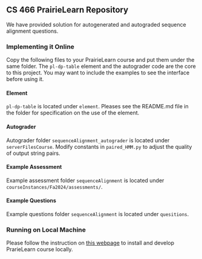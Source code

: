 ## CS 466 PrairieLearn Repository

We have provided solution for autogenerated and autograded sequence alignment questions. 

### Implementing it Online

Copy the following files to your PrairieLearn course and put them under the same folder. The `pl-dp-table` element and the autograder code are the core to this project. You may want to include the examples to see the interface before using it.

#### Element

`pl-dp-table` is located under `element`. Pleases see the README.md file in the folder for specification on the use of the element.

#### Autograder

Autograder folder `sequenceAlignment_autograder` is located under `serverFilesCourse`. Modify constants in `paired_HMM.py` to adjust the quality of output string pairs.

#### Example Assessment

Example assessment folder `sequenceAlignment` is located under `courseInstances/Fa2024/assessments/`.

#### Example Questions

Example questions folder `sequenceAlignment` is located under `quesitions`.

### Running on Local Machine

Please follow the instruction on [this webpage](https://prairielearn.readthedocs.io/en/latest/installingLocal/) to install and develop PrarieLearn course locally.